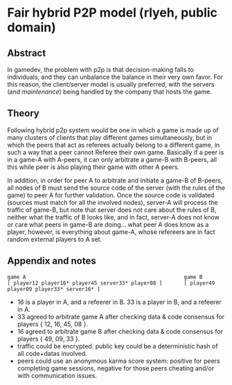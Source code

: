# Fair hybrid P2P model (rlyeh, public domain)

## Abstract

In gamedev, the problem with p2p is that decision-making falls to individuals, and they can unbalance the balance in their very own favor. For this reason, the client/server model is usually preferred, with the servers (and $maintenance$) being handled by the company that hosts the game.

## Theory 

Following hybrid p2p system would be one in which a game is made up of many clusters of clients that play different games simultaneously, but in which the peers that act as referees actually belong to a different game, in such a way that a peer cannot Referee their own game. Basically if a peer is in a game-A with A-peers, it can only arbitrate a game-B with B-peers, all this while peer is also playing their game with other A peers.

In addition, in order for peer A to arbitrate and initiate a game-B of B-peers, all nodes of B must send the source code of the server (with the rules of the game) to peer A for further validation. Once the source code is validated (sources must match for all the involved nodes), server-A will process the traffic of game-B, but note that server does not care about the rules of B, neither what the traffic of B looks like, and in fact, server-A does not know or care what peers in game-B are doing... what peer A does know as a player, however, is everything about game-A, whose refereers are in fact random external players to A set.

## Appendix and notes

```
game A                                                   game B
[ player12 player16* player45 server33* player08 ]       [ player49 player09 player33* server16* ]
```

- 16 is a player in A, and a refeerer in B. 33 is a player in B, and a refeerer in A. 
- 33 agreed to arbitrate game A after checking data & code consensus for players { 12, 16, 45, 08 }.
- 16 agreed to arbitrate game B after checking data & code consensus for players { 49, 09, 33 }.
- traffic could be encrypted. public key could be a deterministic hash of all code+datas involved.
- peers could use an anonymous karma score system: positive for peers completing game sessions, negative for those peers cheating and/or with communication issues.


